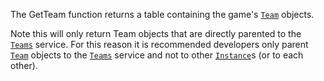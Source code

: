 The GetTeam function returns a table containing the game's [`Team`](https://create.roblox.com/docs/reference/engine/classes/Team)
objects.

Note this will only return Team objects that are directly parented to the
[`Teams`](https://create.roblox.com/docs/reference/engine/classes/Teams) service. For this reason it is recommended developers only
parent [`Team`](https://create.roblox.com/docs/reference/engine/classes/Team) objects to the [`Teams`](https://create.roblox.com/docs/reference/engine/classes/Teams) service and not to other
[`Instance`](https://create.roblox.com/docs/reference/engine/classes/Instance)s (or to each other).